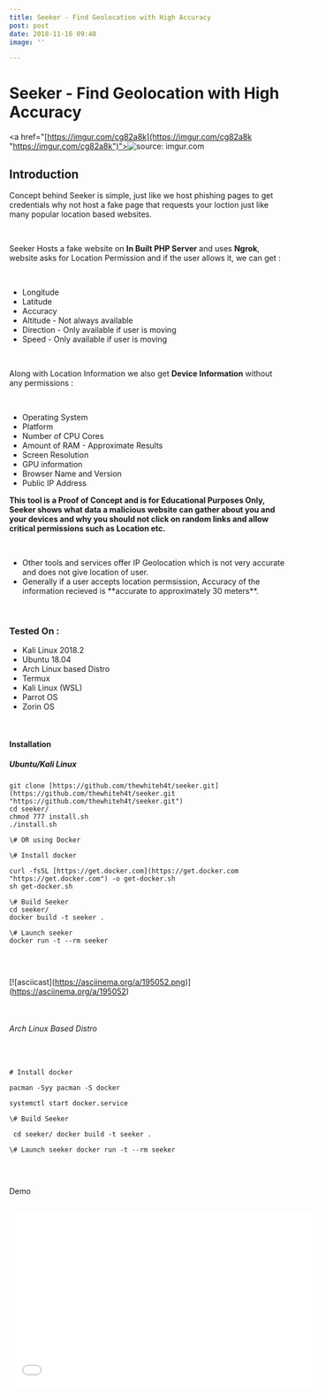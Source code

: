 ```yaml
---
title: Seeker - Find Geolocation with High Accuracy
post: post
date: 2018-11-16 09:48
image: ''

---
```

<h1 class="cyan-text title">Seeker - Find Geolocation with High Accuracy</h1>

<a href="[https://imgur.com/cg82a8k](https://imgur.com/cg82a8k "https://imgur.com/cg82a8k")"><img src="![](https://i.imgur.com/cg82a8k.png)" title="source: imgur.com"/></a>

<h2 class="cyan-text subtitle">Introduction</h2>

<p class="content white-text">

Concept behind Seeker is simple, just like we host phishing pages to  get credentials why not host a fake page that requests your loction just  like many popular location based websites.

<br>

Seeker Hosts a fake website on **In Built PHP Server** and uses **Ngrok**, website asks for Location Permission and if the user allows it, we can get :

<br>

<ul class="browser-default">

<li>Longitude</li>

<li>Latitude</li>

<li>Accuracy</li>

<li>Altitude - Not always available</li>

<li>Direction - Only available if user is moving</li>

<li>Speed - Only available if user is moving</li>

</ul>

<br>

Along with Location Information we also get **Device Information** without any permissions :

<br>

<ul class="browser-default">

<li>Operating System</li>

<li>Platform</li>

<li>Number of CPU Cores</li>

<li>Amount of RAM - Approximate Results</li>

<li>Screen Resolution</li>

<li>GPU information</li>

<li>Browser Name and Version</li>

<li>Public IP Address</li>

</ul>

**This tool is a Proof of Concept and is for Educational Purposes  Only, Seeker shows what data a malicious website can gather about you  and your devices and why you should not click on random links and allow  critical permissions such as Location etc.**

<br>

<ul class="browser-default">

<li>Other tools and services offer IP Geolocation which is not very accurate and does not give location of user.</li>

<li>Generally if a user accepts location permsission, Accuracy of the information recieved is **accurate to approximately 30 meters**.</li>

</ul>

<br>

<h3 class="cyan-text subtitle">Tested On :</h3>

<ul class="browser-default">

<li>Kali Linux 2018.2</li>

<li>Ubuntu 18.04</li>

<li>Arch Linux based Distro</li>

<li>Termux</li>

<li>Kali Linux (WSL)</li>

<li>Parrot OS</li>

<li>Zorin OS</li>

</ul>

<br>

<h4 class="cyan-text subtitle">Installation</h4>

<h5 class="cyan-text subtitle">Ubuntu/Kali Linux</h5>

<pre><code class="grey darken-4 red-text">git clone [https://github.com/thewhiteh4t/seeker.git](https://github.com/thewhiteh4t/seeker.git "https://github.com/thewhiteh4t/seeker.git")
cd seeker/
chmod 777 install.sh
./install.sh

\# OR using Docker

\# Install docker

curl -fsSL [https://get.docker.com](https://get.docker.com "https://get.docker.com") -o get-docker.sh
sh get-docker.sh

\# Build Seeker
cd seeker/
docker build -t seeker .

\# Launch seeker
docker run -t --rm seeker

</code></pre>

<br>

\[!\[asciicast\](https://asciinema.org/a/195052.png)\](https://asciinema.org/a/195052)

<br>

<h6 class="cyan-text subtitle">Arch Linux Based Distro</h6>

<br>

<pre><code class="grey darken-4 red-text"># Install docker  

pacman -Syy pacman -S docker 

systemctl start docker.service  

\# Build Seeker

 cd seeker/ docker build -t seeker .  

\# Launch seeker docker run -t --rm seeker

</code></pre>

<br>

<h7 class="cyan-text subtitle">Demo</h7>

<br>

<iframe width="560" height="315" src="[https://www.youtube.com/embed/ggUGPq4cjSM](https://www.youtube.com/embed/ggUGPq4cjSM "Seeker")" frameborder="0" allow="accelerometer; autoplay; encrypted-media; gyroscope; picture-in-picture" allowfullscreen></iframe>